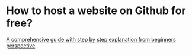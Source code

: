 # How to host a website on Github for free?
[A comprehensive guide with step by step explanation from beginners perspective](https://www.geeksforgeeks.org/how-to-host-a-website-on-github-for-free/)

